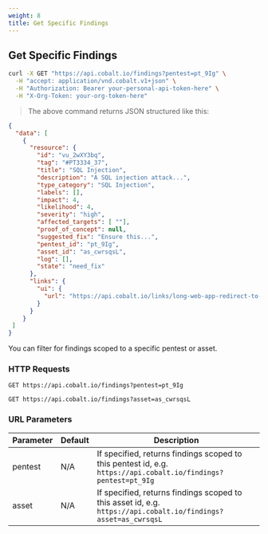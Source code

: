 ```yaml
---
weight: 8
title: Get Specific Findings
---
```


## Get Specific Findings

```sh
curl -X GET "https://api.cobalt.io/findings?pentest=pt_9Ig" \
  -H "accept: application/vnd.cobalt.v1+json" \
  -H "Authorization: Bearer your-personal-api-token-here" \
  -H "X-Org-Token: your-org-token-here"
```

> The above command returns JSON structured like this:

```json
{
  "data": [
    {
      "resource": {
        "id": "vu_2wXY3bq",
        "tag": "#PT3334_37",
        "title": "SQL Injection",
        "description": "A SQL injection attack...",
        "type_category": "SQL Injection",
        "labels": [],
        "impact": 4,
        "likelihood": 4,
        "severity": "high",
        "affected_targets": [ ""],
        "proof_of_concept": null,
        "suggested_fix": "Ensure this...",
        "pentest_id": "pt_9Ig",
        "asset_id": "as_cwrsqsL",
        "log": [],
        "state": "need_fix"
      },
      "links": {
        "ui": {
          "url": "https://api.cobalt.io/links/long-web-app-redirect-to-this-finding"
        }
      }
    }
 ]
}
```

You can filter for findings scoped to a specific pentest or asset.

### HTTP Requests

`GET https://api.cobalt.io/findings?pentest=pt_9Ig`

`GET https://api.cobalt.io/findings?asset=as_cwrsqsL`

### URL Parameters

| Parameter | Default | Description                                                                                                    |
|-----------|---------|----------------------------------------------------------------------------------------------------------------|
| pentest   | N/A     | If specified, returns findings scoped to this pentest id, e.g. `https://api.cobalt.io/findings?pentest=pt_9Ig` |
| asset     | N/A     | If specified, returns findings scoped to this asset id, e.g. `https://api.cobalt.io/findings?asset=as_cwrsqsL` |
